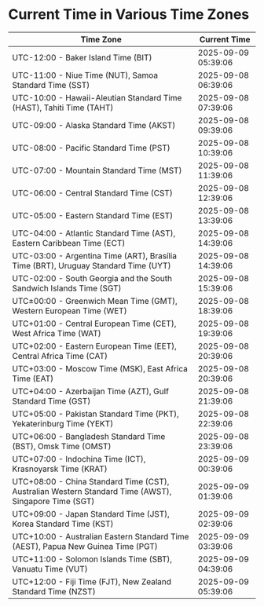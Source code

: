 # Current Time in Various Time Zones

| Time Zone | Current Time |
|-----------|--------------|
| UTC-12:00 - Baker Island Time (BIT) | 2025-09-09 05:39:06 |
| UTC-11:00 - Niue Time (NUT), Samoa Standard Time (SST) | 2025-09-08 06:39:06 |
| UTC-10:00 - Hawaii-Aleutian Standard Time (HAST), Tahiti Time (TAHT) | 2025-09-08 07:39:06 |
| UTC-09:00 - Alaska Standard Time (AKST) | 2025-09-08 09:39:06 |
| UTC-08:00 - Pacific Standard Time (PST) | 2025-09-08 10:39:06 |
| UTC-07:00 - Mountain Standard Time (MST) | 2025-09-08 11:39:06 |
| UTC-06:00 - Central Standard Time (CST) | 2025-09-08 12:39:06 |
| UTC-05:00 - Eastern Standard Time (EST) | 2025-09-08 13:39:06 |
| UTC-04:00 - Atlantic Standard Time (AST), Eastern Caribbean Time (ECT) | 2025-09-08 14:39:06 |
| UTC-03:00 - Argentina Time (ART), Brasília Time (BRT), Uruguay Standard Time (UYT) | 2025-09-08 14:39:06 |
| UTC-02:00 - South Georgia and the South Sandwich Islands Time (SGT) | 2025-09-08 15:39:06 |
| UTC±00:00 - Greenwich Mean Time (GMT), Western European Time (WET) | 2025-09-08 18:39:06 |
| UTC+01:00 - Central European Time (CET), West Africa Time (WAT) | 2025-09-08 19:39:06 |
| UTC+02:00 - Eastern European Time (EET), Central Africa Time (CAT) | 2025-09-08 20:39:06 |
| UTC+03:00 - Moscow Time (MSK), East Africa Time (EAT) | 2025-09-08 20:39:06 |
| UTC+04:00 - Azerbaijan Time (AZT), Gulf Standard Time (GST) | 2025-09-08 21:39:06 |
| UTC+05:00 - Pakistan Standard Time (PKT), Yekaterinburg Time (YEKT) | 2025-09-08 22:39:06 |
| UTC+06:00 - Bangladesh Standard Time (BST), Omsk Time (OMST) | 2025-09-08 23:39:06 |
| UTC+07:00 - Indochina Time (ICT), Krasnoyarsk Time (KRAT) | 2025-09-09 00:39:06 |
| UTC+08:00 - China Standard Time (CST), Australian Western Standard Time (AWST), Singapore Time (SGT) | 2025-09-09 01:39:06 |
| UTC+09:00 - Japan Standard Time (JST), Korea Standard Time (KST) | 2025-09-09 02:39:06 |
| UTC+10:00 - Australian Eastern Standard Time (AEST), Papua New Guinea Time (PGT) | 2025-09-09 03:39:06 |
| UTC+11:00 - Solomon Islands Time (SBT), Vanuatu Time (VUT) | 2025-09-09 04:39:06 |
| UTC+12:00 - Fiji Time (FJT), New Zealand Standard Time (NZST) | 2025-09-09 05:39:06 |
